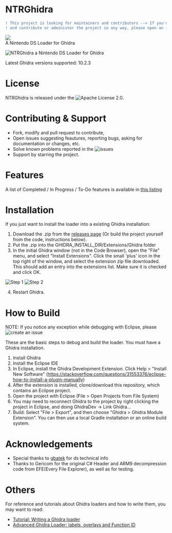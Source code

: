 # NTRGhidra

```diff
! This project is looking for maintainers and contributors --> If you'd like to join this effort
! and contribute or administer the project in any way, please open an issue to get in touch. Thank you!
```

![](https://img.shields.io/github/issues/pedro-javierf/NTRGhidra/bug)<br>
A Nintendo DS Loader for Ghidra

![NTRGhidra a Nintendo DS Loader for Ghidra](https://user-images.githubusercontent.com/16199912/56060896-12690380-5d36-11e9-802e-8c7e70cd481e.png)

Latest Ghidra versions supported: 10.2.3


# License
NTRGhidra is released under the ![Apache License 2.0](https://github.com/pedro-javierf/NTRGhidra/blob/master/LICENSE).

# Contributing & Support
* Fork, modify and pull request to contribute,
* Open issues suggesting feautures, reporting bugs, asking for documentation or changes, etc.
* Solve known problems reported in the ![issues](https://github.com/pedro-javierf/NTRGhidra/issues) 
* Support by starring the project.

# Features
A list of Completed / In Progress / To-Do features is available in [this listing](https://github.com/pedro-javierf/NTRGhidra/projects/1)

# Installation
If you just want to install the loader into a existing Ghidra installation:

1. Download the .zip from the [releases page](https://github.com/pedro-javierf/NTRGhidra/releases) (Or build the project yourself from the code, instructions below).
2. Put the .zip into the GHIDRA_INSTALL_DIR/Extensions/Ghidra folder
3. In the initial Ghidra window (not in the Code Browser), open the "File" menu, and select "Install Extensions". Click the small 'plus' icon in the top right of the window, and select the extension zip file downloaded. This should add an entry into the extensions list. Make sure it is checked and click OK.

![Step 1](install1.png)
![Step 2](install2.PNG)

4. Restart Ghidra.

# How to Build

NOTE: If you notice any exception while debugging with Eclipse, please ![create an issue](https://github.com/pedro-javierf/NTRGhidra/issues)

These are the basic steps to debug and build the loader. You must have a Ghidra installation.

1. Install Ghidra
2. Install the Eclipse IDE
3. In Eclipse, install the Ghidra Development Extension. Click Help > "Install New Software" (https://stackoverflow.com/questions/31553376/eclipse-how-to-install-a-plugin-manually)
4. After the extension is installed, clone/download this repository, which contains an Eclipse project.
5. Open the project with Eclipse (File > Open Projects from File System)
6. You may need to reconnect Ghidra to the project by right clicking the project in Eclipse, and doing GhidraDev -> Link Ghidra...
7. Build: Select "File > Export", and then choose "Ghidra > Ghidra Module Extension". You can then use a local Gradle installation or an online build system.

# Acknowledgements
* Special thanks to [gbatek](https://problemkaputt.de/gbatek.htm) for ds technical info
* Thanks to Gericom for the original C# Header and ARM9 decompression code from EFE(Every File Explorer), as well as for testing.

# Others
For reference and tutorials about Ghidra loaders and how to write them, you may want to read:
* [Tutorial: Writing a Ghidra loader](https://pedro-javierf.github.io/devblog/tutorialwritingaghidraloader/)
* [Advanced Ghidra Loader: labels, overlays and Function ID](https://pedro-javierf.github.io/devblog/advancedghidraloader/)
